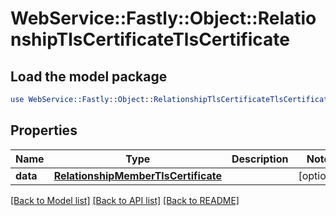# WebService::Fastly::Object::RelationshipTlsCertificateTlsCertificate

## Load the model package
```perl
use WebService::Fastly::Object::RelationshipTlsCertificateTlsCertificate;
```

## Properties
Name | Type | Description | Notes
------------ | ------------- | ------------- | -------------
**data** | [**RelationshipMemberTlsCertificate**](RelationshipMemberTlsCertificate.md) |  | [optional] 

[[Back to Model list]](../README.md#documentation-for-models) [[Back to API list]](../README.md#documentation-for-api-endpoints) [[Back to README]](../README.md)


